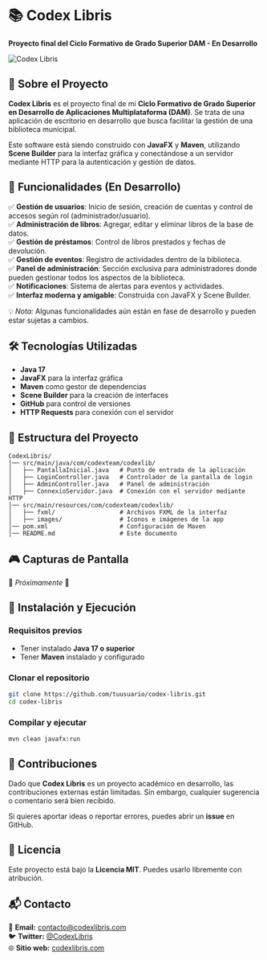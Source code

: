 # 📚 Codex Libris
**Proyecto final del Ciclo Formativo de Grado Superior DAM - En Desarrollo**

![Codex Libris](https://via.placeholder.com/800x400?text=Codex+Libris)

## 📌 Sobre el Proyecto
**Codex Libris** es el proyecto final de mi **Ciclo Formativo de Grado Superior en Desarrollo de Aplicaciones Multiplataforma (DAM)**. Se trata de una aplicación de escritorio en desarrollo que busca facilitar la gestión de una biblioteca municipal.

Este software está siendo construido con **JavaFX** y **Maven**, utilizando **Scene Builder** para la interfaz gráfica y conectándose a un servidor mediante HTTP para la autenticación y gestión de datos.

## 🚀 Funcionalidades (En Desarrollo)
✅ **Gestión de usuarios**: Inicio de sesión, creación de cuentas y control de accesos según rol (administrador/usuario).  
✅ **Administración de libros**: Agregar, editar y eliminar libros de la base de datos.  
✅ **Gestión de préstamos**: Control de libros prestados y fechas de devolución.  
✅ **Gestión de eventos**: Registro de actividades dentro de la biblioteca.  
✅ **Panel de administración**: Sección exclusiva para administradores donde pueden gestionar todos los aspectos de la biblioteca.  
✅ **Notificaciones**: Sistema de alertas para eventos y actividades.  
✅ **Interfaz moderna y amigable**: Construida con JavaFX y Scene Builder.  

💡 *Nota:* Algunas funcionalidades aún están en fase de desarrollo y pueden estar sujetas a cambios.

## 🛠️ Tecnologías Utilizadas
- **Java 17**
- **JavaFX** para la interfaz gráfica
- **Maven** como gestor de dependencias
- **Scene Builder** para la creación de interfaces
- **GitHub** para control de versiones
- **HTTP Requests** para conexión con el servidor

## 📂 Estructura del Proyecto
```
CodexLibris/
│── src/main/java/com/codexteam/codexlib/
│   ├── PantallaInicial.java   # Punto de entrada de la aplicación
│   ├── LoginController.java   # Controlador de la pantalla de login
│   ├── AdminController.java   # Panel de administración
│   ├── ConnexioServidor.java  # Conexión con el servidor mediante HTTP
│── src/main/resources/com/codexteam/codexlib/
│   ├── fxml/                  # Archivos FXML de la interfaz
│   ├── images/                # Iconos e imágenes de la app
│── pom.xml                    # Configuración de Maven
│── README.md                  # Este documento
```

## 🎮 Capturas de Pantalla
🚧 *Próximamente* 🚧

## 🔧 Instalación y Ejecución
### **Requisitos previos**
- Tener instalado **Java 17 o superior**
- Tener **Maven** instalado y configurado

### **Clonar el repositorio**
```bash
git clone https://github.com/tuusuario/codex-libris.git
cd codex-libris
```

### **Compilar y ejecutar**
```bash
mvn clean javafx:run
```

## 📌 Contribuciones
Dado que **Codex Libris** es un proyecto académico en desarrollo, las contribuciones externas están limitadas. Sin embargo, cualquier sugerencia o comentario será bien recibido.

Si quieres aportar ideas o reportar errores, puedes abrir un **issue** en GitHub.

## 📝 Licencia
Este proyecto está bajo la **Licencia MIT**. Puedes usarlo libremente con atribución.

## 📬 Contacto
📧 **Email:** contacto@codexlibris.com  
🐦 **Twitter:** [@CodexLibris](https://twitter.com/CodexLibris)  
🌐 **Sitio web:** [codexlibris.com](https://codexlibris.com)

